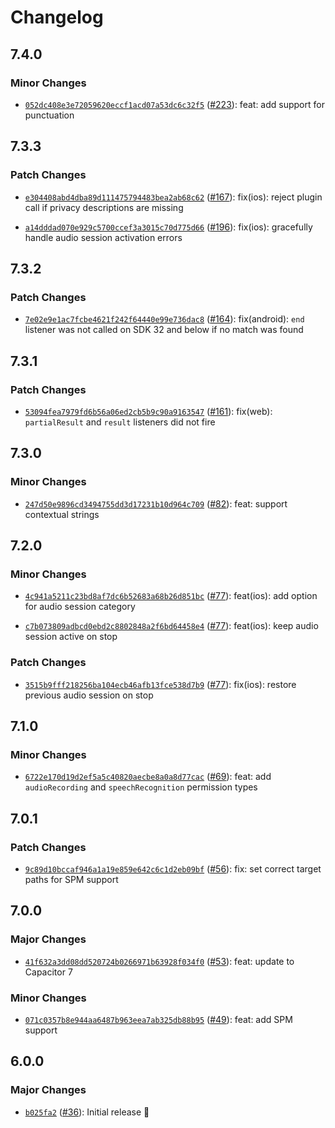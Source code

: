 # Changelog

## 7.4.0

### Minor Changes

- [`052dc408e3e72059620eccf1acd07a53dc6c32f5`](https://github.com/capawesome-team/capacitor-plugins-sponsorware/commit/052dc408e3e72059620eccf1acd07a53dc6c32f5) ([#223](https://github.com/capawesome-team/capacitor-plugins-sponsorware/pull/223)): feat: add support for punctuation

## 7.3.3

### Patch Changes

- [`e304408abd4dba89d111475794483bea2ab68c62`](https://github.com/capawesome-team/capacitor-plugins-sponsorware/commit/e304408abd4dba89d111475794483bea2ab68c62) ([#167](https://github.com/capawesome-team/capacitor-plugins-sponsorware/pull/167)): fix(ios): reject plugin call if privacy descriptions are missing

- [`a14dddad070e929c5700ccef3a3015c70d775d66`](https://github.com/capawesome-team/capacitor-plugins-sponsorware/commit/a14dddad070e929c5700ccef3a3015c70d775d66) ([#196](https://github.com/capawesome-team/capacitor-plugins-sponsorware/pull/196)): fix(ios): gracefully handle audio session activation errors

## 7.3.2

### Patch Changes

- [`7e02e9e1ac7fcbe4621f242f64440e99e736dac8`](https://github.com/capawesome-team/capacitor-plugins-sponsorware/commit/7e02e9e1ac7fcbe4621f242f64440e99e736dac8) ([#164](https://github.com/capawesome-team/capacitor-plugins-sponsorware/pull/164)): fix(android): `end` listener was not called on SDK 32 and below if no match was found

## 7.3.1

### Patch Changes

- [`53094fea7979fd6b56a06ed2cb5b9c90a9163547`](https://github.com/capawesome-team/capacitor-plugins-sponsorware/commit/53094fea7979fd6b56a06ed2cb5b9c90a9163547) ([#161](https://github.com/capawesome-team/capacitor-plugins-sponsorware/pull/161)): fix(web): `partialResult` and `result` listeners did not fire

## 7.3.0

### Minor Changes

- [`247d50e9896cd3494755dd3d17231b10d964c709`](https://github.com/capawesome-team/capacitor-plugins-sponsorware/commit/247d50e9896cd3494755dd3d17231b10d964c709) ([#82](https://github.com/capawesome-team/capacitor-plugins-sponsorware/pull/82)): feat: support contextual strings

## 7.2.0

### Minor Changes

- [`4c941a5211c23bd8af7dc6b52683a68b26d851bc`](https://github.com/capawesome-team/capacitor-plugins-sponsorware/commit/4c941a5211c23bd8af7dc6b52683a68b26d851bc) ([#77](https://github.com/capawesome-team/capacitor-plugins-sponsorware/pull/77)): feat(ios): add option for audio session category

- [`c7b073809adbcd0ebd2c8802848a2f6bd64458e4`](https://github.com/capawesome-team/capacitor-plugins-sponsorware/commit/c7b073809adbcd0ebd2c8802848a2f6bd64458e4) ([#77](https://github.com/capawesome-team/capacitor-plugins-sponsorware/pull/77)): feat(ios): keep audio session active on stop

### Patch Changes

- [`3515b9fff218256ba104ecb46afb13fce538d7b9`](https://github.com/capawesome-team/capacitor-plugins-sponsorware/commit/3515b9fff218256ba104ecb46afb13fce538d7b9) ([#77](https://github.com/capawesome-team/capacitor-plugins-sponsorware/pull/77)): fix(ios): restore previous audio session on stop

## 7.1.0

### Minor Changes

- [`6722e170d19d2ef5a5c40820aecbe8a0a8d77cac`](https://github.com/capawesome-team/capacitor-plugins-sponsorware/commit/6722e170d19d2ef5a5c40820aecbe8a0a8d77cac) ([#69](https://github.com/capawesome-team/capacitor-plugins-sponsorware/pull/69)): feat: add `audioRecording` and `speechRecognition` permission types

## 7.0.1

### Patch Changes

- [`9c89d10bccaf946a1a19e859e642c6c1d2eb09bf`](https://github.com/capawesome-team/capacitor-plugins-sponsorware/commit/9c89d10bccaf946a1a19e859e642c6c1d2eb09bf) ([#56](https://github.com/capawesome-team/capacitor-plugins-sponsorware/pull/56)): fix: set correct target paths for SPM support

## 7.0.0

### Major Changes

- [`41f632a3dd08dd520724b0266971b63928f034f0`](https://github.com/capawesome-team/capacitor-plugins-sponsorware/commit/41f632a3dd08dd520724b0266971b63928f034f0) ([#53](https://github.com/capawesome-team/capacitor-plugins-sponsorware/pull/53)): feat: update to Capacitor 7

### Minor Changes

- [`071c0357b8e944aa6487b963eea7ab325db88b95`](https://github.com/capawesome-team/capacitor-plugins-sponsorware/commit/071c0357b8e944aa6487b963eea7ab325db88b95) ([#49](https://github.com/capawesome-team/capacitor-plugins-sponsorware/pull/49)): feat: add SPM support

## 6.0.0

### Major Changes

- [`b025fa2`](https://github.com/capawesome-team/capacitor-plugins-sponsorware/commit/b025fa2c774826c2ae9377cef182f9061e2cbe4c) ([#36](https://github.com/capawesome-team/capacitor-plugins-sponsorware/pull/36)): Initial release 🚀

